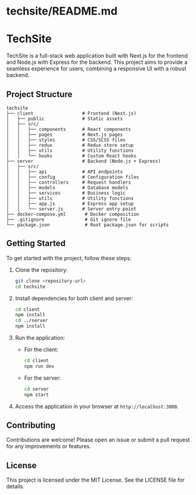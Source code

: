 # techsite/README.md

# TechSite

TechSite is a full-stack web application built with Next.js for the frontend and Node.js with Express for the backend. This project aims to provide a seamless experience for users, combining a responsive UI with a robust backend.

## Project Structure

```
techsite
├── client                  # Frontend (Next.js)
│   ├── public              # Static assets
│   ├── src/
│   │   ├── components      # React components
│   │   ├── pages           # Next.js pages
│   │   ├── styles          # CSS/SCSS files
│   │   ├── redux           # Redux store setup
│   │   ├── utils           # Utility functions
│   │   └── hooks           # Custom React hooks
├── server                  # Backend (Node.js + Express)
│   ├── src/
│   │   ├── api             # API endpoints
│   │   ├── config          # Configuration files
│   │   ├── controllers     # Request handlers
│   │   ├── models          # Database models
│   │   ├── services        # Business logic
│   │   ├── utils           # Utility functions
│   │   ├── app.js          # Express app setup
│   │   └── server.js       # Server entry point
├── docker-compose.yml       # Docker composition
├── .gitignore               # Git ignore file
└── package.json             # Root package.json for scripts
```

## Getting Started

To get started with the project, follow these steps:

1. Clone the repository:
   ```bash
   git clone <repository-url>
   cd techsite
   ```

2. Install dependencies for both client and server:
   ```bash
   cd client
   npm install
   cd ../server
   npm install
   ```

3. Run the application:
   - For the client:
     ```bash
     cd client
     npm run dev
     ```
   - For the server:
     ```bash
     cd server
     npm start
     ```

4. Access the application in your browser at `http://localhost:3000`.

## Contributing

Contributions are welcome! Please open an issue or submit a pull request for any improvements or features.

## License

This project is licensed under the MIT License. See the LICENSE file for details.